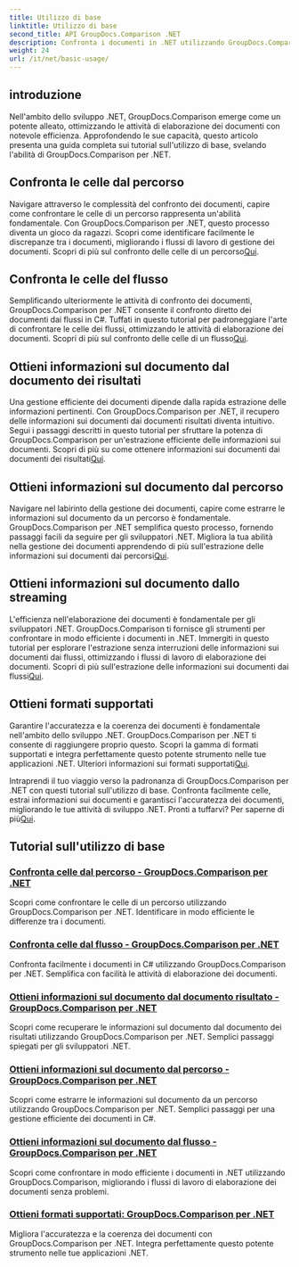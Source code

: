 ```yaml
---
title: Utilizzo di base
linktitle: Utilizzo di base
second_title: API GroupDocs.Comparison .NET
description: Confronta i documenti in .NET utilizzando GroupDocs.Comparison. Scopri tutorial di utilizzo di base che coprono il confronto delle celle, l'estrazione delle informazioni sui documenti e i formati supportati.
weight: 24
url: /it/net/basic-usage/
---
```

## introduzione

Nell'ambito dello sviluppo .NET, GroupDocs.Comparison emerge come un potente alleato, ottimizzando le attività di elaborazione dei documenti con notevole efficienza. Approfondendo le sue capacità, questo articolo presenta una guida completa sui tutorial sull'utilizzo di base, svelando l'abilità di GroupDocs.Comparison per .NET.

## Confronta le celle dal percorso
 Navigare attraverso le complessità del confronto dei documenti, capire come confrontare le celle di un percorso rappresenta un'abilità fondamentale. Con GroupDocs.Comparison per .NET, questo processo diventa un gioco da ragazzi. Scopri come identificare facilmente le discrepanze tra i documenti, migliorando i flussi di lavoro di gestione dei documenti. Scopri di più sul confronto delle celle di un percorso[Qui](./compare-cells-from-path/).

## Confronta le celle del flusso
Semplificando ulteriormente le attività di confronto dei documenti, GroupDocs.Comparison per .NET consente il confronto diretto dei documenti dai flussi in C#. Tuffati in questo tutorial per padroneggiare l'arte di confrontare le celle dei flussi, ottimizzando le attività di elaborazione dei documenti. Scopri di più sul confronto delle celle di un flusso[Qui](./compare-cells-from-stream/).

## Ottieni informazioni sul documento dal documento dei risultati
 Una gestione efficiente dei documenti dipende dalla rapida estrazione delle informazioni pertinenti. Con GroupDocs.Comparison per .NET, il recupero delle informazioni sui documenti dai documenti risultati diventa intuitivo. Segui i passaggi descritti in questo tutorial per sfruttare la potenza di GroupDocs.Comparison per un'estrazione efficiente delle informazioni sui documenti. Scopri di più su come ottenere informazioni sui documenti dai documenti dei risultati[Qui](./get-document-info-from-result-document/).

## Ottieni informazioni sul documento dal percorso
Navigare nel labirinto della gestione dei documenti, capire come estrarre le informazioni sul documento da un percorso è fondamentale. GroupDocs.Comparison per .NET semplifica questo processo, fornendo passaggi facili da seguire per gli sviluppatori .NET. Migliora la tua abilità nella gestione dei documenti apprendendo di più sull'estrazione delle informazioni sui documenti dai percorsi[Qui](./get-document-info-from-path/).

## Ottieni informazioni sul documento dallo streaming
 L'efficienza nell'elaborazione dei documenti è fondamentale per gli sviluppatori .NET. GroupDocs.Comparison ti fornisce gli strumenti per confrontare in modo efficiente i documenti in .NET. Immergiti in questo tutorial per esplorare l'estrazione senza interruzioni delle informazioni sui documenti dai flussi, ottimizzando i flussi di lavoro di elaborazione dei documenti. Scopri di più sull'estrazione delle informazioni sui documenti dai flussi[Qui](./get-document-info-from-stream/).

## Ottieni formati supportati
Garantire l'accuratezza e la coerenza dei documenti è fondamentale nell'ambito dello sviluppo .NET. GroupDocs.Comparison per .NET ti consente di raggiungere proprio questo. Scopri la gamma di formati supportati e integra perfettamente questo potente strumento nelle tue applicazioni .NET. Ulteriori informazioni sui formati supportati[Qui](./get-supported-formats/).

 Intraprendi il tuo viaggio verso la padronanza di GroupDocs.Comparison per .NET con questi tutorial sull'utilizzo di base. Confronta facilmente celle, estrai informazioni sui documenti e garantisci l'accuratezza dei documenti, migliorando le tue attività di sviluppo .NET. Pronti a tuffarvi? Per saperne di più[Qui](https://tutorials.groupdocs.com/comparison/net).
## Tutorial sull'utilizzo di base
### [Confronta celle dal percorso - GroupDocs.Comparison per .NET](./compare-cells-from-path/)
Scopri come confrontare le celle di un percorso utilizzando GroupDocs.Comparison per .NET. Identificare in modo efficiente le differenze tra i documenti.
### [Confronta celle dal flusso - GroupDocs.Comparison per .NET](./compare-cells-from-stream/)
Confronta facilmente i documenti in C# utilizzando GroupDocs.Comparison per .NET. Semplifica con facilità le attività di elaborazione dei documenti.
### [Ottieni informazioni sul documento dal documento risultato - GroupDocs.Comparison per .NET](./get-document-info-from-result-document/)
Scopri come recuperare le informazioni sul documento dal documento dei risultati utilizzando GroupDocs.Comparison per .NET. Semplici passaggi spiegati per gli sviluppatori .NET.
### [Ottieni informazioni sul documento dal percorso - GroupDocs.Comparison per .NET](./get-document-info-from-path/)
Scopri come estrarre le informazioni sul documento da un percorso utilizzando GroupDocs.Comparison per .NET. Semplici passaggi per una gestione efficiente dei documenti in C#.
### [Ottieni informazioni sul documento dal flusso - GroupDocs.Comparison per .NET](./get-document-info-from-stream/)
Scopri come confrontare in modo efficiente i documenti in .NET utilizzando GroupDocs.Comparison, migliorando i flussi di lavoro di elaborazione dei documenti senza problemi.
### [Ottieni formati supportati: GroupDocs.Comparison per .NET](./get-supported-formats/)
Migliora l'accuratezza e la coerenza dei documenti con GroupDocs.Comparison per .NET. Integra perfettamente questo potente strumento nelle tue applicazioni .NET.